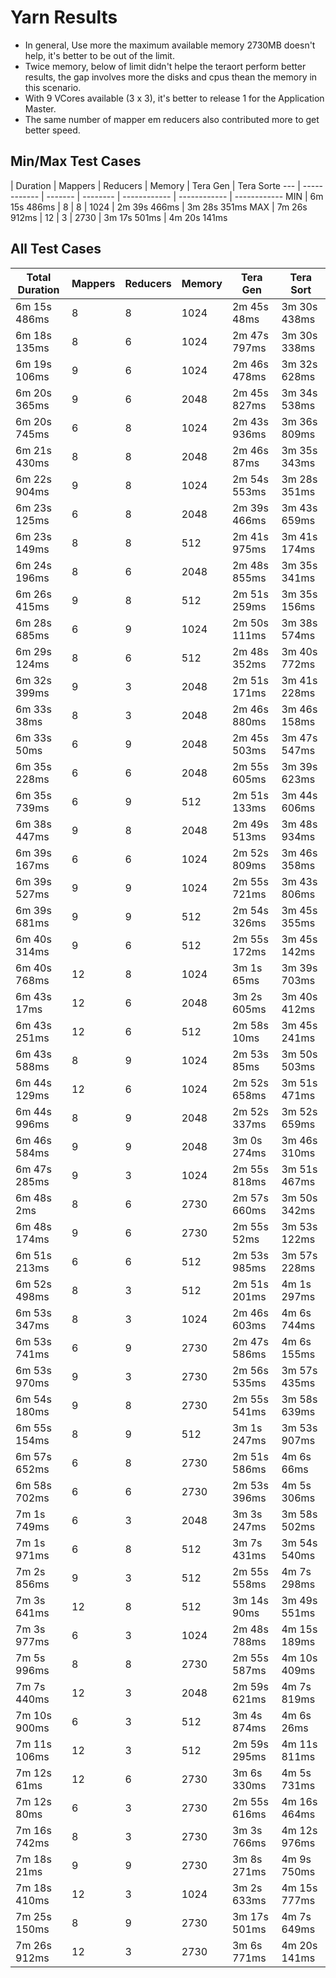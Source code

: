 # Yarn Results

* In general, Use more the maximum available memory 2730MB doesn't help, it's better to be out of the limit.
* Twice memory, below of limit didn't helpe the teraort perform better results, the gap involves more the disks and cpus thean the memory in this scenario.
* With 9 VCores available (3 x 3), it's better to release 1 for the Application Master.
* The same number of mapper em reducers also contributed more to get better speed.


## Min/Max Test Cases
| Duration     | Mappers | Reducers | Memory       | Tera Gen     | Tera Sorte
--- | ------------ | ------- | -------- | ------------ | ------------ | ------------
MIN | 6m 15s 486ms | 8       | 8        | 1024         | 2m 39s 466ms | 3m 28s 351ms
MAX | 7m 26s 912ms | 12      | 3        | 2730         | 3m 17s 501ms | 4m 20s 141ms




## All Test Cases
Total Duration | Mappers | Reducers | Memory | Tera Gen | Tera Sort  
------------ | - | - | ---- | ------------ | -----------                        
6m 15s 486ms | 8 | 8 | 1024 | 2m 45s 48ms | 3m 30s 438ms  
6m 18s 135ms | 8 | 6 | 1024 | 2m 47s 797ms | 3m 30s 338ms  
6m 19s 106ms | 9 | 6 | 1024 | 2m 46s 478ms | 3m 32s 628ms  
6m 20s 365ms | 9 | 6 | 2048 | 2m 45s 827ms | 3m 34s 538ms  
6m 20s 745ms | 6 | 8 | 1024 | 2m 43s 936ms | 3m 36s 809ms  
6m 21s 430ms | 8 | 8 | 2048 | 2m 46s 87ms | 3m 35s 343ms  
6m 22s 904ms | 9 | 8 | 1024 | 2m 54s 553ms | 3m 28s 351ms  
6m 23s 125ms | 6 | 8 | 2048 | 2m 39s 466ms | 3m 43s 659ms  
6m 23s 149ms | 8 | 8 | 512 | 2m 41s 975ms | 3m 41s 174ms  
6m 24s 196ms | 8 | 6 | 2048 | 2m 48s 855ms | 3m 35s 341ms  
6m 26s 415ms | 9 | 8 | 512 | 2m 51s 259ms | 3m 35s 156ms  
6m 28s 685ms | 6 | 9 | 1024 | 2m 50s 111ms | 3m 38s 574ms  
6m 29s 124ms | 8 | 6 | 512 | 2m 48s 352ms | 3m 40s 772ms
6m 32s 399ms | 9 | 3 | 2048 | 2m 51s 171ms | 3m 41s 228ms  
6m 33s 38ms | 8 | 3 | 2048 | 2m 46s 880ms | 3m 46s 158ms  
6m 33s 50ms | 6 | 9 | 2048 | 2m 45s 503ms | 3m 47s 547ms  
6m 35s 228ms | 6 | 6 | 2048 | 2m 55s 605ms | 3m 39s 623ms  
6m 35s 739ms | 6 | 9 | 512 | 2m 51s 133ms | 3m 44s 606ms  
6m 38s 447ms | 9 | 8 | 2048 | 2m 49s 513ms | 3m 48s 934ms  
6m 39s 167ms | 6 | 6 | 1024 | 2m 52s 809ms | 3m 46s 358ms  
6m 39s 527ms | 9 | 9 | 1024 | 2m 55s 721ms | 3m 43s 806ms  
6m 39s 681ms | 9 | 9 | 512 | 2m 54s 326ms | 3m 45s 355ms  
6m 40s 314ms | 9 | 6 | 512 | 2m 55s 172ms | 3m 45s 142ms  
6m 40s 768ms | 12 | 8 | 1024 | 3m 1s 65ms | 3m 39s 703ms  
6m 43s 17ms | 12 | 6 | 2048 | 3m 2s 605ms | 3m 40s 412ms  
6m 43s 251ms | 12 | 6 | 512 | 2m 58s 10ms | 3m 45s 241ms  
6m 43s 588ms | 8 | 9 | 1024 | 2m 53s 85ms | 3m 50s 503ms  
6m 44s 129ms | 12 | 6 | 1024 | 2m 52s 658ms | 3m 51s 471ms  
6m 44s 996ms | 8 | 9 | 2048 | 2m 52s 337ms | 3m 52s 659ms  
6m 46s 584ms | 9 | 9 | 2048 | 3m 0s 274ms | 3m 46s 310ms  
6m 47s 285ms | 9 | 3 | 1024 | 2m 55s 818ms | 3m 51s 467ms  
6m 48s 2ms | 8 | 6 | 2730 | 2m 57s 660ms | 3m 50s 342ms  
6m 48s 174ms | 9 | 6 | 2730 | 2m 55s 52ms | 3m 53s 122ms  
6m 51s 213ms | 6 | 6 | 512 | 2m 53s 985ms | 3m 57s 228ms  
6m 52s 498ms | 8 | 3 | 512 | 2m 51s 201ms | 4m 1s 297ms  
6m 53s 347ms | 8 | 3 | 1024 | 2m 46s 603ms | 4m 6s 744ms  
6m 53s 741ms | 6 | 9 | 2730 | 2m 47s 586ms | 4m 6s 155ms  
6m 53s 970ms | 9 | 3 | 2730 | 2m 56s 535ms | 3m 57s 435ms  
6m 54s 180ms | 9 | 8 | 2730 | 2m 55s 541ms | 3m 58s 639ms  
6m 55s 154ms | 8 | 9 | 512 | 3m 1s 247ms | 3m 53s 907ms  
6m 57s 652ms | 6 | 8 | 2730 | 2m 51s 586ms | 4m 6s 66ms  
6m 58s 702ms | 6 | 6 | 2730 | 2m 53s 396ms | 4m 5s 306ms  
7m 1s 749ms | 6 | 3 | 2048 | 3m 3s 247ms | 3m 58s 502ms  
7m 1s 971ms | 6 | 8 | 512 | 3m 7s 431ms | 3m 54s 540ms  
7m 2s 856ms | 9 | 3 | 512 | 2m 55s 558ms | 4m 7s 298ms  
7m 3s 641ms | 12 | 8 | 512 | 3m 14s 90ms | 3m 49s 551ms  
7m 3s 977ms | 6 | 3 | 1024 | 2m 48s 788ms | 4m 15s 189ms  
7m 5s 996ms | 8 | 8 | 2730 | 2m 55s 587ms | 4m 10s 409ms  
7m 7s 440ms | 12 | 3 | 2048 | 2m 59s 621ms | 4m 7s 819ms  
7m 10s 900ms | 6 | 3 | 512 | 3m 4s 874ms | 4m 6s 26ms  
7m 11s 106ms | 12 | 3 | 512 | 2m 59s 295ms | 4m 11s 811ms  
7m 12s 61ms | 12 | 6 | 2730 | 3m 6s 330ms | 4m 5s 731ms  
7m 12s 80ms | 6 | 3 | 2730 | 2m 55s 616ms | 4m 16s 464ms  
7m 16s 742ms | 8 | 3 | 2730 | 3m 3s 766ms | 4m 12s 976ms  
7m 18s 21ms | 9 | 9 | 2730 | 3m 8s 271ms | 4m 9s 750ms  
7m 18s 410ms | 12 | 3 | 1024 | 3m 2s 633ms | 4m 15s 777ms  
7m 25s 150ms | 8 | 9 | 2730 | 3m 17s 501ms | 4m 7s 649ms  
7m 26s 912ms | 12 | 3 | 2730 | 3m 6s 771ms | 4m 20s 141ms  
